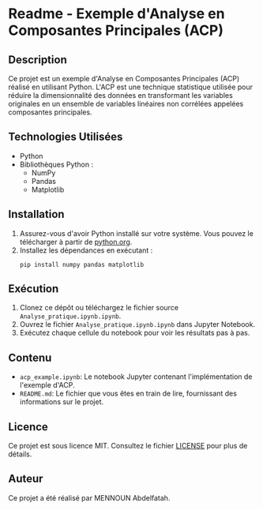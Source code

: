 # Readme - Exemple d'Analyse en Composantes Principales (ACP)

## Description
Ce projet est un exemple d'Analyse en Composantes Principales (ACP) réalisé en utilisant Python. L'ACP est une technique statistique utilisée pour réduire la dimensionnalité des données en transformant les variables originales en un ensemble de variables linéaires non corrélées appelées composantes principales.

## Technologies Utilisées
- Python
- Bibliothèques Python :
  - NumPy
  - Pandas
  - Matplotlib

## Installation
1. Assurez-vous d'avoir Python installé sur votre système. Vous pouvez le télécharger à partir de [python.org](https://www.python.org/).
2. Installez les dépendances en exécutant :
   ```
   pip install numpy pandas matplotlib
   ```

## Exécution
1. Clonez ce dépôt ou téléchargez le fichier source `Analyse_pratique.ipynb.ipynb`.
2. Ouvrez le fichier `Analyse_pratique.ipynb.ipynb` dans Jupyter Notebook.
3. Exécutez chaque cellule du notebook pour voir les résultats pas à pas.

## Contenu
- `acp_example.ipynb`: Le notebook Jupyter contenant l'implémentation de l'exemple d'ACP.
- `README.md`: Le fichier que vous êtes en train de lire, fournissant des informations sur le projet.

## Licence
Ce projet est sous licence MIT. Consultez le fichier [LICENSE](LICENSE) pour plus de détails.

## Auteur
Ce projet a été réalisé par MENNOUN Abdelfatah.
